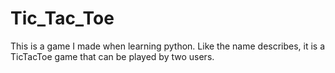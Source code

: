 # Tic_Tac_Toe

This is a game I made when learning python. Like the name describes, it is a TicTacToe game that can be played by two users. 
